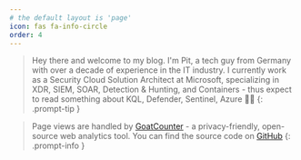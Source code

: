 ```yaml
---
# the default layout is 'page'
icon: fas fa-info-circle
order: 4
---
```


> Hey there and welcome to my blog. I'm Pit, a tech guy from Germany with over a decade of experience in the IT industry. I currently work as a Security Cloud Solution Architect at Microsoft, specializing in XDR, SIEM, SOAR, Detection & Hunting, and Containers - thus expect to read something about KQL, Defender, Sentinel, Azure 🫡😅
{: .prompt-tip }

> Page views are handled by [GoatCounter](https://www.goatcounter.com/) - a privacy-friendly, open-source web analytics tool. You can find the source code on [GitHub]( https://github.com/arp242/goatcounter)
{: .prompt-info }
